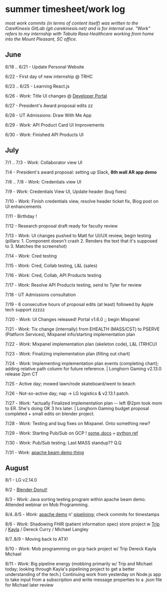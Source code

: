 # summer timesheet/work log
*most work commits (in terms of content itself) was written to the CareKinesis GitLab (git.carekinesis.net) and is for internal use.*
*"Work" refers to my internship with Tabula Rasa Healthcare working from home into the Mount Pleasant, SC office.*

## June
6/18 .. 6/21 - Update Personal Website

6/22 - First day of new internship @ TRHC

6/23 .. 6/25 - Learning React.js

6/26 - *Work:* Title UI changes @ [Developer Portal](https://dev-portal.medwise.com)

6/27 - President's Award proposal edits zz

6/28 - UT Admissions: Draw With Me App

6/29 - *Work:* API Product Card UI Improvements

6/30 - *Work:* Finished API Products UI


## July
7/1 .. 7/3 - *Work:* Collaborator view UI

7/4 - President's award proposal: setting up Slack, **8th wall AR app demo**

7/6 .. 7/8 - *Work:* Credentials view UI

7/9 - *Work:* Credentials View UI, Update header (bug fixes)

7/10 - *Work:* Finish credentials view, resolve header ticket fix, Blog post on UI enhancements

7/11 - Birthday ! 

7/12 - Research proposal draft ready for faculty review

7/13 - *Work:* UI changes pushed to Matt for UI/UX review, begin testing (pillars: 1. Component doesn't crash 2. Renders the text that it's supposed to 3. Matches the screenshot)

7/14 - *Work:* Cred testing

7/15 - *Work:* Cred, Collab testing, L&L (sales)

7/16 - *Work:* Cred, Collab, API Products testing

7/17 - *Work:* Resolve API Products testing, send to Tyler for review

7/18 - UT Admissions consultation

7/19 - 6 consecutive hours of proposal edits (at least) followed by Apple tech support zzzzz

7/20 - *Work:* UI Changes released! Portal v1.6.0 ;; begin Mixpanel 

7/21 - *Work:* Tix change (internally) from EHEALTH (MASS/CST) to PSERVE (Platform Services), Mixpanel info/starting implementation plan

7/22 - *Work:* Mixpanel implementation plan (skeleton code), L&L (TRHCU)

7/23 - *Work:* Finalizing implementation plan (filling out chart)

7/24 - *Work:* Implementing implementation plan events (completing chart); adding relative path column for future reference. | Longhorn Gaming v2.13.0 release 2pm CT

7/25 - Active day; mowed lawn/rode skateboard/went to beach

7/26 - Not-so-active day; nap -> LG logistics & v2.13.1 patch. 

7/27 - *Work:* \*actually Finalized implementation plan -- left @2pm took mom to ER. She's doing OK 3 hrs later. | Longhorn Gaming budget proposal completed + small edits on blender project. 

7/28 - *Work:* Testing and bug fixes on Mixpanel. Onto something new?

7/29 - *Work:* Starting Pub/Sub on GCP ! [some](https://cloud.google.com/sdk/docs/quickstart-macos)_[docs](https://www.youtube.com/playlist?list=PLIivdWyY5sqKwVLe4BLJ-vlh9r9zCdOse) + [python ref](https://cloud.google.com/python/setup)

7/30 - *Work:* Pub/Sub testing; Last MASS standup?? Q.Q

7/31 - *Work:* [apache beam demo thing](https://github.com/dkillough/ApacheBeamDemo)

## August 
8/1 - LG v2.14.0

8/2 - [Blender Donut!](https://github.com/dkillough/BlenderDonut)

8/3 - *Work:* Java sorting testing program within apache beam demo. Attended webinar on Mob Programming.

8/4..8/5 - *Work:* [apache demo](https://github.com/dkillough/ApacheBeamDemo) n' [pipelining](https://github.com/dkillough/pipeliningTM); check commits for timestamps

8/6 - *Work:* Shadowing FHIR (patient information spec) store project w [Trip](https://github.com/tripott) / [Kayla](https://github.com/kaylakantola) / Dereck Curry / Michael Langley

8/7..8/9 - Moving back to ATX!

8/10 - *Work:* Mob programming on gcp hack project w/ Trip Dereck Kayla Michael

8/11 - *Work:* Big pipeline energy (mobbing primarily w/ Trip and Michael today; looking through Kayla's pipelining project to get a better understanding of the tech.) Continuing work from yesterday on Node.js app to take input from a subscription and write message properties to a .json file for Michael later review